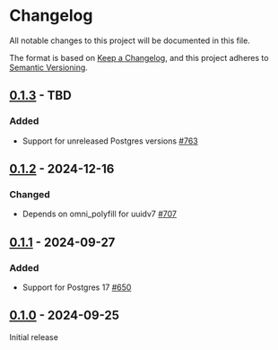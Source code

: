# Changelog

All notable changes to this project will be documented in this file.

The format is based on [Keep a Changelog](https://keepachangelog.com/en/1.0.0/), and this project adheres
to [Semantic Versioning](https://semver.org/spec/v2.0.0.html).

## [0.1.3] - TBD

### Added

* Support for unreleased Postgres versions [#763](https://github.com/omnigres/omnigres/pull/763)

## [0.1.2] - 2024-12-16

### Changed

* Depends on omni_polyfill for uuidv7 [#707](https://github.com/omnigres/omnigres/pull/707)

## [0.1.1] - 2024-09-27

### Added

* Support for Postgres 17 [#650](https://github.com/omnigres/omnigres/pull/650)

## [0.1.0] - 2024-09-25

Initial release

[Unreleased]: https://github.com/omnigres/omnigres/commits/next/omni_auth

[0.1.0]: [https://github.com/omnigres/omnigres/pull/649]

[0.1.1]: [https://github.com/omnigres/omnigres/pull/650]

[0.1.2]: [https://github.com/omnigres/omnigres/pull/707]

[0.1.3]: [https://github.com/omnigres/omnigres/pull/763]
